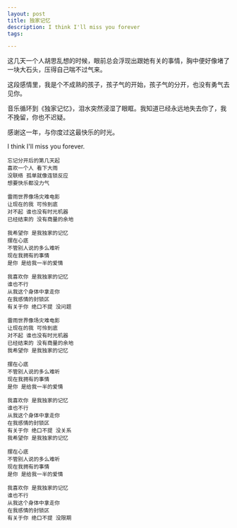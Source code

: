 ```yaml
---
layout: post
title: 独家记忆
description: I think I'll miss you forever
tags:

---
```


这几天一个人胡思乱想的时候，眼前总会浮现出跟她有关的事情，胸中便好像堵了一块大石头，压得自己喘不过气来。

这段感情里，我是个不成熟的孩子，孩子气的开始，孩子气的分开，也没有勇气去见你。

音乐循环到《独家记忆》，泪水突然浸湿了眼眶。我知道已经永远地失去你了，我不挽留，你也不迟疑。

感谢这一年，与你度过这最快乐的时光。

I think I'll miss you forever.

```
忘记分开后的第几天起
喜欢一个人 看下大雨
没联络 孤单就像连锁反应
想要快乐都没力气
 
雷雨世界像场灾难电影
让现在的我 可怜到底
对不起 谁也没有时光机器
已经结束的 没有商量的余地
 
我希望你 是我独家的记忆
摆在心底
不管别人说的多么难听
现在我拥有的事情
是你 是给我一半的爱情
 
我喜欢你 是我独家的记忆
谁也不行
从我这个身体中拿走你
在我感情的封锁区
有关于你 绝口不提 没问题
 
雷雨世界像场灾难电影
让现在的我 可怜到底
对不起 谁也没有时光机器
已经结束的 没有商量的余地
我希望你 是我独家的记忆
 
摆在心底
不管别人说的多么难听
现在我拥有的事情
是你 是给我一半的爱情
 
我喜欢你 是我独家的记忆
谁也不行
从我这个身体中拿走你
在我感情的封锁区
有关于你 绝口不提 没关系
我希望你 是我独家的记忆
 
摆在心底
不管别人说的多么难听
现在我拥有的事情
是你 是给我一半的爱情
 
我喜欢你 是我独家的记忆
谁也不行
从我这个身体中拿走你
在我感情的封锁区
有关于你 绝口不提 没限期
```
